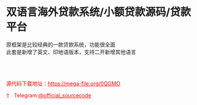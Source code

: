 # 双语言海外贷款系统/小额贷款源码/贷款平台

原框架是比较经典的一款贷款系统，功能很全面<br>此套是新增了英文、印地语版本，支持二开新增其他语言<br><br><br><br>


<p style="color: red;">源代码下载地址：<a href="https://mega-file.org/0QGMO" style="color: red;">https://mega-file.org/0QGMO</a></p><p style="color: red;"><img src="https://cdn-icons-png.flaticon.com/512/2111/2111646.png" alt="Telegram Icon" style="width: 16px; vertical-align: middle; margin-right: 5px;">Telegram:<a href="https://t.me/official_sourcecode" style="color: red;">@official_sourcecode</a></p>